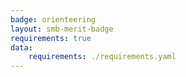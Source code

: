 ```yaml
---
badge: orienteering
layout: smb-merit-badge
requirements: true
data:
    requirements: ./requirements.yaml
---
```

